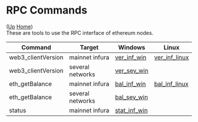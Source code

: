 # RPC Commands

([Up](..) [Home](..\..))<br>
These are tools to use the RPC interface of ethereum nodes.

| Command            | Target            | Windows       | Linux
| ----               | ----              | ------------  |-----------
| web3_clientVersion | mainnet infura    | [ver_inf_win] | [ver_inf_linux]
| web3_clientVersion | several networks  | [ver_sev_win] |
| eth_getBalance     | mainnet infura    | [bal_inf_win] | [bal_inf_linux]
| eth_getBalance     | several networks  | [bal_sev_win] |
| status             | mainnet infura    | [stat_inf_win]

[ver_inf_win]:      https://github.com/web3examples/ethereum/blob/master/rpc/web3_clientVersion_mainnet.infura.io.cmd 
[ver_inf_linux]:    https://github.com/web3examples/ethereum/blob/master/rpc/web3_clientVersion_mainnet.infura.io
[ver_sev_win]:      https://github.com/web3examples/ethereum/blob/master/rpc/web3_clientVersion_several_networks.cmd
[bal_inf_win]:      https://github.com/web3examples/ethereum/blob/master/rpc/eth_getBalance_mainnet.infura.io.cmd
[bal_inf_linux]:    https://github.com/web3examples/ethereum/blob/master/rpc/eth_getBalance_mainnet.infura.io
[bal_sev_win]:      https://github.com/web3examples/ethereum/blob/master/rpc/eth_getBalance_several_networks.cmd
[stat_inf_win]:     https://github.com/web3examples/ethereum/blob/master/rpc/status_mainnet.infura.io.cmd
